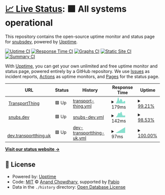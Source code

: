 # [📈 Live Status](https://status.snubs.dev): <!--live status--> **🟩 All systems operational**

This repository contains the open-source uptime monitor and status page for [snubsdev](https://status.snubs.dev), powered by [Upptime](https://github.com/upptime/upptime).

[![Uptime CI](https://github.com/snubsdev/status.snubs.dev/workflows/Uptime%20CI/badge.svg)](https://github.com/snubsdev/status.snubs.dev/actions?query=workflow%3A%22Uptime+CI%22)
[![Response Time CI](https://github.com/snubsdev/status.snubs.dev/workflows/Response%20Time%20CI/badge.svg)](https://github.com/snubsdev/status.snubs.dev/actions?query=workflow%3A%22Response+Time+CI%22)
[![Graphs CI](https://github.com/snubsdev/status.snubs.dev/workflows/Graphs%20CI/badge.svg)](https://github.com/snubsdev/status.snubs.dev/actions?query=workflow%3A%22Graphs+CI%22)
[![Static Site CI](https://github.com/snubsdev/status.snubs.dev/workflows/Static%20Site%20CI/badge.svg)](https://github.com/snubsdev/status.snubs.dev/actions?query=workflow%3A%22Static+Site+CI%22)
[![Summary CI](https://github.com/snubsdev/status.snubs.dev/workflows/Summary%20CI/badge.svg)](https://github.com/snubsdev/status.snubs.dev/actions?query=workflow%3A%22Summary+CI%22)

With [Upptime](https://upptime.js.org), you can get your own unlimited and free uptime monitor and status page, powered entirely by a GitHub repository. We use [Issues](https://github.com/snubsdev/status.snubs.dev/issues) as incident reports, [Actions](https://github.com/snubsdev/status.snubs.dev/actions) as uptime monitors, and [Pages](https://status.snubs.dev) for the status page.

<!--start: status pages-->
<!-- This summary is generated by Upptime (https://github.com/upptime/upptime) -->
<!-- Do not edit this manually, your changes will be overwritten -->
<!-- prettier-ignore -->
| URL | Status | History | Response Time | Uptime |
| --- | ------ | ------- | ------------- | ------ |
| <img alt="" src="https://icons.duckduckgo.com/ip3/transportthing.uk.ico" height="13"> [TransportThing](https://transportthing.uk) | 🟩 Up | [transport-thing.yml](https://github.com/snubsdev/status.snubs.dev/commits/HEAD/history/transport-thing.yml) | <details><summary><img alt="Response time graph" src="./graphs/transport-thing/response-time-week.png" height="20"> 179ms</summary><br><a href="https://status.snubs.dev/history/transport-thing"><img alt="Response time 179" src="https://img.shields.io/endpoint?url=https%3A%2F%2Fraw.githubusercontent.com%2Fsnubsdev%2Fstatus.snubs.dev%2FHEAD%2Fapi%2Ftransport-thing%2Fresponse-time.json"></a><br><a href="https://status.snubs.dev/history/transport-thing"><img alt="24-hour response time 100" src="https://img.shields.io/endpoint?url=https%3A%2F%2Fraw.githubusercontent.com%2Fsnubsdev%2Fstatus.snubs.dev%2FHEAD%2Fapi%2Ftransport-thing%2Fresponse-time-day.json"></a><br><a href="https://status.snubs.dev/history/transport-thing"><img alt="7-day response time 179" src="https://img.shields.io/endpoint?url=https%3A%2F%2Fraw.githubusercontent.com%2Fsnubsdev%2Fstatus.snubs.dev%2FHEAD%2Fapi%2Ftransport-thing%2Fresponse-time-week.json"></a><br><a href="https://status.snubs.dev/history/transport-thing"><img alt="30-day response time 179" src="https://img.shields.io/endpoint?url=https%3A%2F%2Fraw.githubusercontent.com%2Fsnubsdev%2Fstatus.snubs.dev%2FHEAD%2Fapi%2Ftransport-thing%2Fresponse-time-month.json"></a><br><a href="https://status.snubs.dev/history/transport-thing"><img alt="1-year response time 179" src="https://img.shields.io/endpoint?url=https%3A%2F%2Fraw.githubusercontent.com%2Fsnubsdev%2Fstatus.snubs.dev%2FHEAD%2Fapi%2Ftransport-thing%2Fresponse-time-year.json"></a></details> | <details><summary><a href="https://status.snubs.dev/history/transport-thing">99.21%</a></summary><a href="https://status.snubs.dev/history/transport-thing"><img alt="All-time uptime 99.21%" src="https://img.shields.io/endpoint?url=https%3A%2F%2Fraw.githubusercontent.com%2Fsnubsdev%2Fstatus.snubs.dev%2FHEAD%2Fapi%2Ftransport-thing%2Fuptime.json"></a><br><a href="https://status.snubs.dev/history/transport-thing"><img alt="24-hour uptime 100.00%" src="https://img.shields.io/endpoint?url=https%3A%2F%2Fraw.githubusercontent.com%2Fsnubsdev%2Fstatus.snubs.dev%2FHEAD%2Fapi%2Ftransport-thing%2Fuptime-day.json"></a><br><a href="https://status.snubs.dev/history/transport-thing"><img alt="7-day uptime 99.21%" src="https://img.shields.io/endpoint?url=https%3A%2F%2Fraw.githubusercontent.com%2Fsnubsdev%2Fstatus.snubs.dev%2FHEAD%2Fapi%2Ftransport-thing%2Fuptime-week.json"></a><br><a href="https://status.snubs.dev/history/transport-thing"><img alt="30-day uptime 99.21%" src="https://img.shields.io/endpoint?url=https%3A%2F%2Fraw.githubusercontent.com%2Fsnubsdev%2Fstatus.snubs.dev%2FHEAD%2Fapi%2Ftransport-thing%2Fuptime-month.json"></a><br><a href="https://status.snubs.dev/history/transport-thing"><img alt="1-year uptime 99.21%" src="https://img.shields.io/endpoint?url=https%3A%2F%2Fraw.githubusercontent.com%2Fsnubsdev%2Fstatus.snubs.dev%2FHEAD%2Fapi%2Ftransport-thing%2Fuptime-year.json"></a></details>
| <img alt="" src="https://icons.duckduckgo.com/ip3/snubs.dev.ico" height="13"> [snubs.dev](https://snubs.dev) | 🟩 Up | [snubs-dev.yml](https://github.com/snubsdev/status.snubs.dev/commits/HEAD/history/snubs-dev.yml) | <details><summary><img alt="Response time graph" src="./graphs/snubs-dev/response-time-week.png" height="20"> 142ms</summary><br><a href="https://status.snubs.dev/history/snubs-dev"><img alt="Response time 142" src="https://img.shields.io/endpoint?url=https%3A%2F%2Fraw.githubusercontent.com%2Fsnubsdev%2Fstatus.snubs.dev%2FHEAD%2Fapi%2Fsnubs-dev%2Fresponse-time.json"></a><br><a href="https://status.snubs.dev/history/snubs-dev"><img alt="24-hour response time 118" src="https://img.shields.io/endpoint?url=https%3A%2F%2Fraw.githubusercontent.com%2Fsnubsdev%2Fstatus.snubs.dev%2FHEAD%2Fapi%2Fsnubs-dev%2Fresponse-time-day.json"></a><br><a href="https://status.snubs.dev/history/snubs-dev"><img alt="7-day response time 142" src="https://img.shields.io/endpoint?url=https%3A%2F%2Fraw.githubusercontent.com%2Fsnubsdev%2Fstatus.snubs.dev%2FHEAD%2Fapi%2Fsnubs-dev%2Fresponse-time-week.json"></a><br><a href="https://status.snubs.dev/history/snubs-dev"><img alt="30-day response time 142" src="https://img.shields.io/endpoint?url=https%3A%2F%2Fraw.githubusercontent.com%2Fsnubsdev%2Fstatus.snubs.dev%2FHEAD%2Fapi%2Fsnubs-dev%2Fresponse-time-month.json"></a><br><a href="https://status.snubs.dev/history/snubs-dev"><img alt="1-year response time 142" src="https://img.shields.io/endpoint?url=https%3A%2F%2Fraw.githubusercontent.com%2Fsnubsdev%2Fstatus.snubs.dev%2FHEAD%2Fapi%2Fsnubs-dev%2Fresponse-time-year.json"></a></details> | <details><summary><a href="https://status.snubs.dev/history/snubs-dev">98.53%</a></summary><a href="https://status.snubs.dev/history/snubs-dev"><img alt="All-time uptime 98.53%" src="https://img.shields.io/endpoint?url=https%3A%2F%2Fraw.githubusercontent.com%2Fsnubsdev%2Fstatus.snubs.dev%2FHEAD%2Fapi%2Fsnubs-dev%2Fuptime.json"></a><br><a href="https://status.snubs.dev/history/snubs-dev"><img alt="24-hour uptime 100.00%" src="https://img.shields.io/endpoint?url=https%3A%2F%2Fraw.githubusercontent.com%2Fsnubsdev%2Fstatus.snubs.dev%2FHEAD%2Fapi%2Fsnubs-dev%2Fuptime-day.json"></a><br><a href="https://status.snubs.dev/history/snubs-dev"><img alt="7-day uptime 98.53%" src="https://img.shields.io/endpoint?url=https%3A%2F%2Fraw.githubusercontent.com%2Fsnubsdev%2Fstatus.snubs.dev%2FHEAD%2Fapi%2Fsnubs-dev%2Fuptime-week.json"></a><br><a href="https://status.snubs.dev/history/snubs-dev"><img alt="30-day uptime 98.53%" src="https://img.shields.io/endpoint?url=https%3A%2F%2Fraw.githubusercontent.com%2Fsnubsdev%2Fstatus.snubs.dev%2FHEAD%2Fapi%2Fsnubs-dev%2Fuptime-month.json"></a><br><a href="https://status.snubs.dev/history/snubs-dev"><img alt="1-year uptime 98.53%" src="https://img.shields.io/endpoint?url=https%3A%2F%2Fraw.githubusercontent.com%2Fsnubsdev%2Fstatus.snubs.dev%2FHEAD%2Fapi%2Fsnubs-dev%2Fuptime-year.json"></a></details>
| <img alt="" src="https://icons.duckduckgo.com/ip3/dev.transportthing.uk.ico" height="13"> [dev.transportthing.uk](https://dev.transportthing.uk) | 🟩 Up | [dev-transportthing-uk.yml](https://github.com/snubsdev/status.snubs.dev/commits/HEAD/history/dev-transportthing-uk.yml) | <details><summary><img alt="Response time graph" src="./graphs/dev-transportthing-uk/response-time-week.png" height="20"> 97ms</summary><br><a href="https://status.snubs.dev/history/dev-transportthing-uk"><img alt="Response time 97" src="https://img.shields.io/endpoint?url=https%3A%2F%2Fraw.githubusercontent.com%2Fsnubsdev%2Fstatus.snubs.dev%2FHEAD%2Fapi%2Fdev-transportthing-uk%2Fresponse-time.json"></a><br><a href="https://status.snubs.dev/history/dev-transportthing-uk"><img alt="24-hour response time 97" src="https://img.shields.io/endpoint?url=https%3A%2F%2Fraw.githubusercontent.com%2Fsnubsdev%2Fstatus.snubs.dev%2FHEAD%2Fapi%2Fdev-transportthing-uk%2Fresponse-time-day.json"></a><br><a href="https://status.snubs.dev/history/dev-transportthing-uk"><img alt="7-day response time 97" src="https://img.shields.io/endpoint?url=https%3A%2F%2Fraw.githubusercontent.com%2Fsnubsdev%2Fstatus.snubs.dev%2FHEAD%2Fapi%2Fdev-transportthing-uk%2Fresponse-time-week.json"></a><br><a href="https://status.snubs.dev/history/dev-transportthing-uk"><img alt="30-day response time 97" src="https://img.shields.io/endpoint?url=https%3A%2F%2Fraw.githubusercontent.com%2Fsnubsdev%2Fstatus.snubs.dev%2FHEAD%2Fapi%2Fdev-transportthing-uk%2Fresponse-time-month.json"></a><br><a href="https://status.snubs.dev/history/dev-transportthing-uk"><img alt="1-year response time 97" src="https://img.shields.io/endpoint?url=https%3A%2F%2Fraw.githubusercontent.com%2Fsnubsdev%2Fstatus.snubs.dev%2FHEAD%2Fapi%2Fdev-transportthing-uk%2Fresponse-time-year.json"></a></details> | <details><summary><a href="https://status.snubs.dev/history/dev-transportthing-uk">100.00%</a></summary><a href="https://status.snubs.dev/history/dev-transportthing-uk"><img alt="All-time uptime 100.00%" src="https://img.shields.io/endpoint?url=https%3A%2F%2Fraw.githubusercontent.com%2Fsnubsdev%2Fstatus.snubs.dev%2FHEAD%2Fapi%2Fdev-transportthing-uk%2Fuptime.json"></a><br><a href="https://status.snubs.dev/history/dev-transportthing-uk"><img alt="24-hour uptime 100.00%" src="https://img.shields.io/endpoint?url=https%3A%2F%2Fraw.githubusercontent.com%2Fsnubsdev%2Fstatus.snubs.dev%2FHEAD%2Fapi%2Fdev-transportthing-uk%2Fuptime-day.json"></a><br><a href="https://status.snubs.dev/history/dev-transportthing-uk"><img alt="7-day uptime 100.00%" src="https://img.shields.io/endpoint?url=https%3A%2F%2Fraw.githubusercontent.com%2Fsnubsdev%2Fstatus.snubs.dev%2FHEAD%2Fapi%2Fdev-transportthing-uk%2Fuptime-week.json"></a><br><a href="https://status.snubs.dev/history/dev-transportthing-uk"><img alt="30-day uptime 100.00%" src="https://img.shields.io/endpoint?url=https%3A%2F%2Fraw.githubusercontent.com%2Fsnubsdev%2Fstatus.snubs.dev%2FHEAD%2Fapi%2Fdev-transportthing-uk%2Fuptime-month.json"></a><br><a href="https://status.snubs.dev/history/dev-transportthing-uk"><img alt="1-year uptime 100.00%" src="https://img.shields.io/endpoint?url=https%3A%2F%2Fraw.githubusercontent.com%2Fsnubsdev%2Fstatus.snubs.dev%2FHEAD%2Fapi%2Fdev-transportthing-uk%2Fuptime-year.json"></a></details>

<!--end: status pages-->

[**Visit our status website →**](https://status.snubs.dev)

## 📄 License

- Powered by: [Upptime](https://github.com/upptime/upptime)
- Code: [MIT](./LICENSE) © [Anand Chowdhary](https://anandchowdhary.com), supported by [Pabio](https://pabio.com)
- Data in the `./history` directory: [Open Database License](https://opendatacommons.org/licenses/odbl/1-0/)
